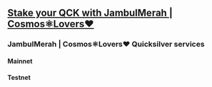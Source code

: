 ## [Stake your QCK with JambulMerah | Cosmos⚛️Lovers❤️](https://restake.app/quicksilver/quickvaloper1fzzcczepa6hzcfh6l8wg6h5prjc37zf6vxcjjm)

### JambulMerah | Cosmos⚛️Lovers❤️ Quicksilver services
#### Mainnet
#### Testnet
